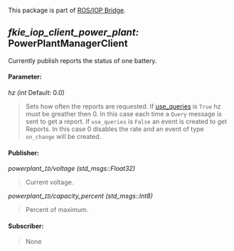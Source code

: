 This package is part of [ROS/IOP Bridge](https://github.com/fkie/iop_core/blob/master/README.md).


## _fkie_iop_client_power_plant:_ PowerPlantManagerClient

Currently publish reports the status of one battery.


#### Parameter:

_hz (int_ Default: 0.0)

> Sets how often the reports are requested. If [use_queries](https://github.com/fkie/iop_core/blob/master/fkie_iop_ocu_slavelib/README.md#parameter) is ```True``` hz must be greather then 0. In this case each time a ```Query``` message is sent to get a report. If ```use_queries``` is ```False``` an event is created to get Reports. In this case 0 disables the rate and an event of type ```on_change``` will be created.


#### Publisher:

_powerplant\_`ID`/voltage (std_msgs::Float32)_

> Current voltage.

_powerplant\_`ID`/capacity_percent (std_msgs::Int8)_

> Percent of maximum.


#### Subscriber:

> None

